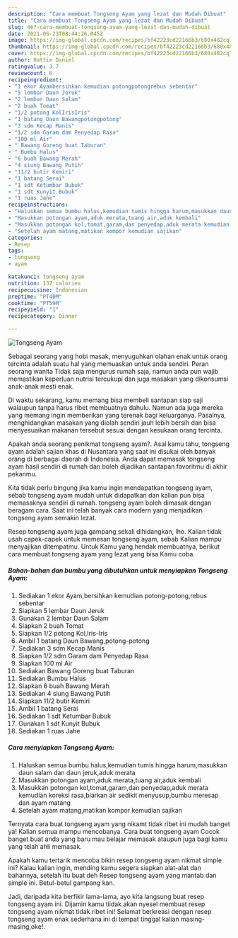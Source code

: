 ```yaml
---
description: "Cara membuat Tongseng Ayam yang lezat dan Mudah Dibuat"
title: "Cara membuat Tongseng Ayam yang lezat dan Mudah Dibuat"
slug: 467-cara-membuat-tongseng-ayam-yang-lezat-dan-mudah-dibuat
date: 2021-06-23T08:44:26.045Z
image: https://img-global.cpcdn.com/recipes/bf42223cd22166b3/680x482cq70/tongseng-ayam-foto-resep-utama.jpg
thumbnail: https://img-global.cpcdn.com/recipes/bf42223cd22166b3/680x482cq70/tongseng-ayam-foto-resep-utama.jpg
cover: https://img-global.cpcdn.com/recipes/bf42223cd22166b3/680x482cq70/tongseng-ayam-foto-resep-utama.jpg
author: Hattie Daniel
ratingvalue: 3.7
reviewcount: 6
recipeingredient:
- "1 ekor Ayambersihkan kemudian potongpotongrebus sebentar"
- "5 lembar Daun Jeruk"
- "2 lembar Daun Salam"
- "2 buah Tomat"
- "1/2 potong KolIrisIris"
- "1 batang Daun Bawangpotongpotong"
- "3 sdm Kecap Manis"
- "1/2 sdm Garam dam Penyedap Rasa"
- "100 ml Air"
- " Bawang Goreng buat Taburan"
- " Bumbu Halus"
- "6 buah Bawang Merah"
- "4 siung Bawang Putih"
- "11/2 butir Kemiri"
- "1 batang Serai"
- "1 sdt Ketumbar Bubuk"
- "1 sdt Kunyit Bubuk"
- "1 ruas Jahe"
recipeinstructions:
- "Haluskan semua bumbu halus,kemudian tumis hingga harum,masukkan daun salam dan daun jeruk,aduk merata"
- "Masukkan potongan ayam,aduk merata,tuang air,aduk kembali"
- "Masukkan potongan kol,tomat,garam,dan penyedap,aduk merata kemudian koreksi rasa,biarkan air sedikit menyusup,bumbu meresap dan ayam matang"
- "Setelah ayam matang,matikan kompor kemudian sajikan"
categories:
- Resep
tags:
- tongseng
- ayam

katakunci: tongseng ayam 
nutrition: 137 calories
recipecuisine: Indonesian
preptime: "PT40M"
cooktime: "PT59M"
recipeyield: "1"
recipecategory: Dinner

---
```



![Tongseng Ayam](https://img-global.cpcdn.com/recipes/bf42223cd22166b3/680x482cq70/tongseng-ayam-foto-resep-utama.jpg)

Sebagai seorang yang hobi masak, menyuguhkan olahan enak untuk orang tercinta adalah suatu hal yang memuaskan untuk anda sendiri. Peran seorang  wanita Tidak saja mengurus rumah saja, namun anda pun wajib memastikan keperluan nutrisi tercukupi dan juga masakan yang dikonsumsi anak-anak mesti enak.

Di waktu  sekarang, kamu memang bisa membeli santapan siap saji walaupun tanpa harus ribet membuatnya dahulu. Namun ada juga mereka yang memang ingin memberikan yang terenak bagi keluarganya. Pasalnya, menghidangkan masakan yang diolah sendiri jauh lebih bersih dan bisa menyesuaikan makanan tersebut sesuai dengan kesukaan orang tercinta. 



Apakah anda seorang penikmat tongseng ayam?. Asal kamu tahu, tongseng ayam adalah sajian khas di Nusantara yang saat ini disukai oleh banyak orang di berbagai daerah di Indonesia. Anda dapat memasak tongseng ayam hasil sendiri di rumah dan boleh dijadikan santapan favoritmu di akhir pekanmu.

Kita tidak perlu bingung jika kamu ingin mendapatkan tongseng ayam, sebab tongseng ayam mudah untuk didapatkan dan kalian pun bisa memasaknya sendiri di rumah. tongseng ayam boleh dimasak dengan beragam cara. Saat ini telah banyak cara modern yang menjadikan tongseng ayam semakin lezat.

Resep tongseng ayam juga gampang sekali dihidangkan, lho. Kalian tidak usah capek-capek untuk memesan tongseng ayam, sebab Kalian mampu menyajikan ditempatmu. Untuk Kamu yang hendak membuatnya, berikut cara membuat tongseng ayam yang lezat yang bisa Kamu coba.

<!--inarticleads1-->

##### Bahan-bahan dan bumbu yang dibutuhkan untuk menyiapkan Tongseng Ayam:

1. Sediakan 1 ekor Ayam,bersihkan kemudian potong-potong,rebus sebentar
1. Siapkan 5 lembar Daun Jeruk
1. Gunakan 2 lembar Daun Salam
1. Siapkan 2 buah Tomat
1. Siapkan 1/2 potong Kol,Iris-Iris
1. Ambil 1 batang Daun Bawang,potong-potong
1. Sediakan 3 sdm Kecap Manis
1. Siapkan 1/2 sdm Garam dam Penyedap Rasa
1. Siapkan 100 ml Air
1. Sediakan  Bawang Goreng buat Taburan
1. Sediakan  Bumbu Halus
1. Siapkan 6 buah Bawang Merah
1. Sediakan 4 siung Bawang Putih
1. Siapkan 11/2 butir Kemiri
1. Ambil 1 batang Serai
1. Sediakan 1 sdt Ketumbar Bubuk
1. Gunakan 1 sdt Kunyit Bubuk
1. Sediakan 1 ruas Jahe




<!--inarticleads2-->

##### Cara menyiapkan Tongseng Ayam:

1. Haluskan semua bumbu halus,kemudian tumis hingga harum,masukkan daun salam dan daun jeruk,aduk merata
1. Masukkan potongan ayam,aduk merata,tuang air,aduk kembali
1. Masukkan potongan kol,tomat,garam,dan penyedap,aduk merata kemudian koreksi rasa,biarkan air sedikit menyusup,bumbu meresap dan ayam matang
1. Setelah ayam matang,matikan kompor kemudian sajikan




Ternyata cara buat tongseng ayam yang nikamt tidak ribet ini mudah banget ya! Kalian semua mampu mencobanya. Cara buat tongseng ayam Cocok banget buat anda yang baru mau belajar memasak ataupun juga bagi kamu yang telah ahli memasak.

Apakah kamu tertarik mencoba bikin resep tongseng ayam nikmat simple ini? Kalau kalian ingin, mending kamu segera siapkan alat-alat dan bahannya, setelah itu buat deh Resep tongseng ayam yang mantab dan simple ini. Betul-betul gampang kan. 

Jadi, daripada kita berfikir lama-lama, ayo kita langsung buat resep tongseng ayam ini. Dijamin kamu tiidak akan nyesel membuat resep tongseng ayam nikmat tidak ribet ini! Selamat berkreasi dengan resep tongseng ayam enak sederhana ini di tempat tinggal kalian masing-masing,oke!.

